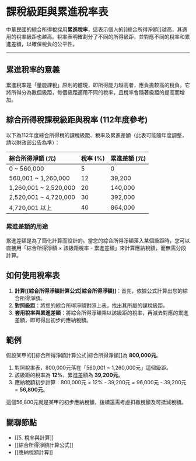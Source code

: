 # 課稅級距與累進稅率表

中華民國的綜合所得稅採用**累進稅率**，這表示個人的[[綜合所得淨額]]越高，其適用的稅率級距也越高。稅率表明確劃分了不同的所得級距，並對應不同的稅率和累進差額，以確保稅負的公平性。

---

## 累進稅率的意義

累進稅率是「量能課稅」原則的體現，即所得能力越高者，應負擔較高的稅負。它將所得分為數個級距，每個級距適用不同的稅率，且稅率會隨著級距的提高而增加。

## 綜合所得稅課稅級距與稅率 (112年度參考)

以下為112年度綜合所得稅的課稅級距、稅率及累進差額（此表可能隨年度調整，請以財政部公告為準）：

| 綜合所得淨額 (元)            | 稅率 (%) | 累進差額 (元) |
| :-------------------- | :----- | :------- |
| 0 ~ 560,000           | 5      | 0        |
| 560,001 ~ 1,260,000   | 12     | 39,200   |
| 1,260,001 ~ 2,520,000 | 20     | 140,000  |
| 2,520,001 ~ 4,720,000 | 30     | 392,000  |
| 4,720,001 以上          | 40     | 864,000  |

### 累進差額的用途

累進差額是為了簡化計算而設計的。當您的綜合所得淨額落入某個級距時，您可以直接用「綜合所得淨額 × 該級距稅率 - 累進差額」來計算應納稅額，而無需分段計算。

## 如何使用稅率表

1.  **計算[[綜合所得淨額計算公式|綜合所得淨額]]**：首先，依據公式計算出您的綜合所得淨額。
2.  **對照級距**：將您的綜合所得淨額對照上表，找出其所屬的課稅級距。
3.  **套用稅率與累進差額**：將綜合所得淨額乘以該級距的稅率，再減去對應的累進差額，即可得出初步的應納稅額。

## 範例

假設某甲的[[綜合所得淨額計算公式|綜合所得淨額]]為 **800,000元**。

1.  對照稅率表，800,000元落在「560,001 ~ 1,260,000元」這個級距。
2.  該級距的稅率為 **12%**，累進差額為 **39,200元**。
3.  應納稅額初步計算：800,000元 × 12% - 39,200元 = 96,000元 - 39,200元 = **56,800元**。

這個56,800元就是某甲的初步應納稅額，後續還需考慮扣繳稅額及可抵減稅額。

## 關聯節點
- [[5. 稅率與計算]]
- [[綜合所得淨額計算公式]]
- [[應納稅額計算]]
